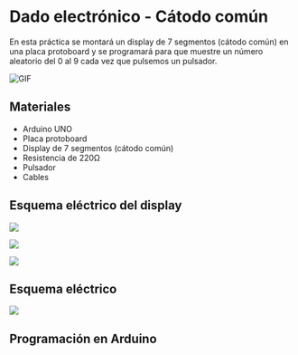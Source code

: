 # Dado electrónico - Cátodo común

En esta práctica se montará un display de 7 segmentos (cátodo común) en una placa protoboard y se programará para que muestre un número aleatorio del 0 al 9 cada vez que pulsemos un pulsador.

![GIF](.gif)

## Materiales

- Arduino UNO
- Placa protoboard
- Display de 7 segmentos (cátodo común)
- Resistencia de 220Ω
- Pulsador
- Cables


## Esquema eléctrico del display

![](Display.PNG)

![](tabla-verdad-display7segmentos.png)

![](Display_CC.PNG)





## Esquema eléctrico

![](contador-display-7segmentos-placa.png)

## Programación en Arduino



```arduino

```
